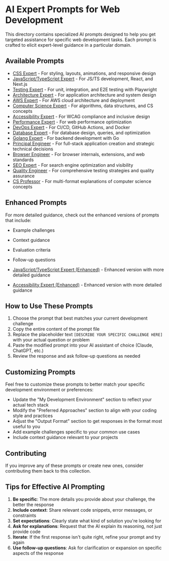 # AI Expert Prompts for Web Development

This directory contains specialized AI prompts designed to help you get targeted assistance for specific web development tasks. Each prompt is crafted to elicit expert-level guidance in a particular domain.

## Available Prompts

- [CSS Expert](./css-expert.md) - For styling, layouts, animations, and responsive design
- [JavaScript/TypeScript Expert](./javascript-expert.md) - For JS/TS development, React, and Next.js
- [Testing Expert](./testing-expert.md) - For unit, integration, and E2E testing with Playwright
- [Architecture Expert](./architecture-expert.md) - For application architecture and system design
- [AWS Expert](./aws-expert.md) - For AWS cloud architecture and deployment
- [Computer Science Expert](./computer-science-expert.md) - For algorithms, data structures, and CS concepts
- [Accessibility Expert](./accessibility-expert.md) - For WCAG compliance and inclusive design
- [Performance Expert](./performance-expert.md) - For web performance optimization
- [DevOps Expert](./devops-expert.md) - For CI/CD, GitHub Actions, and Docker
- [Database Expert](./database-expert.md) - For database design, queries, and optimization
- [Golang Expert](./golang-expert.md) - For backend development with Go
- [Principal Engineer](./principal-engineer.md) - For full-stack application creation and strategic technical decisions
- [Browser Engineer](./browser-engineer.md) - For browser internals, extensions, and web standards
- [SEO Expert](./seo-expert.md) - For search engine optimization and visibility
- [Quality Engineer](./quality-engineer.md) - For comprehensive testing strategies and quality assurance
- [CS Professor](./cs-professor.md) - For multi-format explanations of computer science concepts

## Enhanced Prompts

For more detailed guidance, check out the enhanced versions of prompts that include:
- Example challenges
- Context guidance
- Evaluation criteria
- Follow-up questions

- [JavaScript/TypeScript Expert (Enhanced)](./javascript-expert-enhanced.md) - Enhanced version with more detailed guidance
- [Accessibility Expert (Enhanced)](./accessibility-expert-enhanced.md) - Enhanced version with more detailed guidance

## How to Use These Prompts

1. Choose the prompt that best matches your current development challenge
2. Copy the entire content of the prompt file
3. Replace the placeholder text `[DESCRIBE YOUR SPECIFIC CHALLENGE HERE]` with your actual question or problem
4. Paste the modified prompt into your AI assistant of choice (Claude, ChatGPT, etc.)
5. Review the response and ask follow-up questions as needed

## Customizing Prompts

Feel free to customize these prompts to better match your specific development environment or preferences:

- Update the "My Development Environment" section to reflect your actual tech stack
- Modify the "Preferred Approaches" section to align with your coding style and practices
- Adjust the "Output Format" section to get responses in the format most useful to you
- Add example challenges specific to your common use cases
- Include context guidance relevant to your projects

## Contributing

If you improve any of these prompts or create new ones, consider contributing them back to this collection.

## Tips for Effective AI Prompting

1. **Be specific**: The more details you provide about your challenge, the better the response
2. **Include context**: Share relevant code snippets, error messages, or constraints
3. **Set expectations**: Clearly state what kind of solution you're looking for
4. **Ask for explanations**: Request that the AI explain its reasoning, not just provide code
5. **Iterate**: If the first response isn't quite right, refine your prompt and try again
6. **Use follow-up questions**: Ask for clarification or expansion on specific aspects of the response 